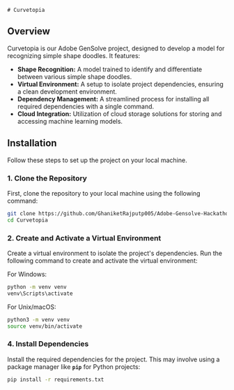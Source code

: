     # Curvetopia

## Overview

Curvetopia is our Adobe GenSolve project, designed to develop a model for recognizing simple shape doodles. It features:

- **Shape Recognition:** A model trained to identify and differentiate between various simple shape doodles.
- **Virtual Environment:** A setup to isolate project dependencies, ensuring a clean development environment.
- **Dependency Management:** A streamlined process for installing all required dependencies with a single command.
- **Cloud Integration:** Utilization of cloud storage solutions for storing and accessing machine learning models.

## Installation

Follow these steps to set up the project on your local machine.

### 1. Clone the Repository

First, clone the repository to your local machine using the following command:

```bash
git clone https://github.com/GhaniketRajputp005/Adobe-Gensolve-Hackathon-2024.git
cd Curvetopia
```

### 2. Create and Activate a Virtual Environment

Create a virtual environment to isolate the project's dependencies. Run the following command to create and activate the virtual environment:

For Windows:
```bash
python -m venv venv
venv\Scripts\activate
```

For Unix/macOS:
```bash
python3 -m venv venv
source venv/bin/activate
```




### 4. Install Dependencies

Install the required dependencies for the project. This may involve using a package manager like **`pip`** for Python projects:

```bash
pip install -r requirements.txt
```
